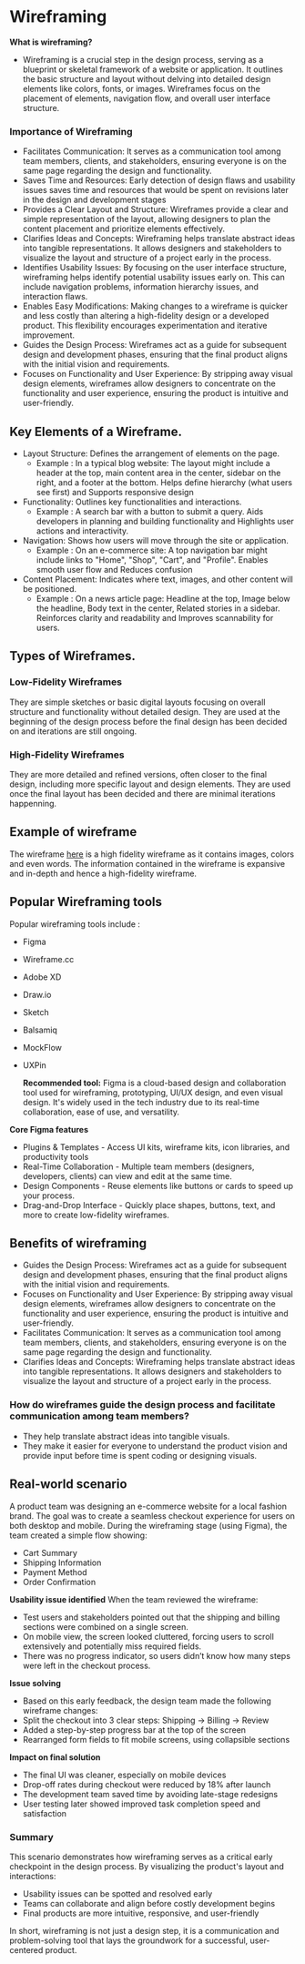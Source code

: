 # Wireframing
**What is wireframing?** 
- Wireframing is a crucial step in the design process, serving as a blueprint or skeletal framework of a website or application. It outlines the basic structure and layout without delving into detailed design elements like colors, fonts, or images. Wireframes focus on the placement of elements, navigation flow, and overall user interface structure.
### Importance of Wireframing
- Facilitates Communication: It serves as a communication tool among team members, clients, and stakeholders, ensuring everyone is on the same page regarding the design and functionality.
- Saves Time and Resources: Early detection of design flaws and usability issues saves time and resources that would be spent on revisions later in the design and development stages
- Provides a Clear Layout and Structure: Wireframes provide a clear and simple representation of the layout, allowing designers to plan the content placement and prioritize elements effectively.
- Clarifies Ideas and Concepts: Wireframing helps translate abstract ideas into tangible representations. It allows designers and stakeholders to visualize the layout and structure of a project early in the process.
- Identifies Usability Issues: By focusing on the user interface structure, wireframing helps identify potential usability issues early on. This can include navigation problems, information hierarchy issues, and interaction flaws.
- Enables Easy Modifications: Making changes to a wireframe is quicker and less costly than altering a high-fidelity design or a developed product. This flexibility encourages experimentation and iterative improvement.
- Guides the Design Process: Wireframes act as a guide for subsequent design and development phases, ensuring that the final product aligns with the initial vision and requirements.
- Focuses on Functionality and User Experience: By stripping away visual design elements, wireframes allow designers to concentrate on the functionality and user experience, ensuring the product is intuitive and user-friendly.

## Key Elements of a Wireframe.
+ Layout Structure: Defines the arrangement of elements on the page.
  - Example : In a typical blog website: The layout might include a header at the top, main content area in the center, sidebar on the right, and a footer at the bottom. Helps define hierarchy (what users see first) and Supports responsive design
+ Functionality: Outlines key functionalities and interactions.
  - Example : A search bar with a button to submit a query. Aids developers in planning and building functionality and Highlights user actions and interactivity.
+ Navigation: Shows how users will move through the site or application.
  - Example : On an e-commerce site: A top navigation bar might include links to "Home", "Shop", "Cart", and "Profile". Enables smooth user flow and Reduces confusion
+ Content Placement: Indicates where text, images, and other content will be positioned.
  - Example : On a news article page: Headline at the top, Image below the headline, Body text in the center, Related stories in a sidebar. Reinforces clarity and readability and Improves scannability for users.
    
## Types of Wireframes.
### Low-Fidelity Wireframes
They are simple sketches or basic digital layouts focusing on overall structure and functionality without detailed design. They are used at the beginning of the design process before the final design has been decided on and iterations are still ongoing.

### High-Fidelity Wireframes
They are more detailed and refined versions, often closer to the final design, including more specific layout and design elements. They are used once the final layout has been decided and there are minimal iterations happenning.

## Example of wireframe
The wireframe [here](https://www.figma.com/design/E2BRqdPcKkrnX6hLGPto8Z/Project-Airbnb?node-id=1-2&p=f) is a high fidelity wireframe as it contains images, colors and even words. The information contained in the wireframe is expansive and in-depth and hence a high-fidelity wireframe.

## Popular Wireframing tools
Popular wireframing tools include :
- Figma
- Wireframe.cc
- Adobe XD
- Draw.io
- Sketch
- Balsamiq
- MockFlow
- UXPin
  
  **Recommended tool:**
Figma is a cloud-based design and collaboration tool used for wireframing, prototyping, UI/UX design, and even visual design. It's widely used in the tech industry due to its real-time collaboration, ease of use, and versatility.

**Core Figma features**
+ Plugins & Templates - Access UI kits, wireframe kits, icon libraries, and productivity tools
+ Real-Time Collaboration - Multiple team members (designers, developers, clients) can view and edit at the same time.
+ Design Components - Reuse elements like buttons or cards to speed up your process.
+ Drag-and-Drop Interface - Quickly place shapes, buttons, text, and more to create low-fidelity wireframes.

## Benefits of wireframing
+ Guides the Design Process: Wireframes act as a guide for subsequent design and development phases, ensuring that the final product aligns with the initial vision and requirements.
+ Focuses on Functionality and User Experience: By stripping away visual design elements, wireframes allow designers to concentrate on the functionality and user experience, ensuring the product is intuitive and user-friendly.
+ Facilitates Communication: It serves as a communication tool among team members, clients, and stakeholders, ensuring everyone is on the same page regarding the design and functionality.
+ Clarifies Ideas and Concepts: Wireframing helps translate abstract ideas into tangible representations. It allows designers and stakeholders to visualize the layout and structure of a project early in the process.

### How do wireframes guide the design process and facilitate communication among team members? 
- They help translate abstract ideas into tangible visuals.
- They make it easier for everyone to understand the product vision and provide input before time is spent coding or designing visuals.

## Real-world scenario
A product team was designing an e-commerce website for a local fashion brand. The goal was to create a seamless checkout experience for users on both desktop and mobile.
During the wireframing stage (using Figma), the team created a simple flow showing:
- Cart Summary
- Shipping Information
- Payment Method
- Order Confirmation

**Usability issue identified**
When the team reviewed the wireframe:
- Test users and stakeholders pointed out that the shipping and billing sections were combined on a single screen.
- On mobile view, the screen looked cluttered, forcing users to scroll extensively and potentially miss required fields.
- There was no progress indicator, so users didn’t know how many steps were left in the checkout process.
  
**Issue solving**
- Based on this early feedback, the design team made the following wireframe changes:
- Split the checkout into 3 clear steps: Shipping → Billing → Review
- Added a step-by-step progress bar at the top of the screen
- Rearranged form fields to fit mobile screens, using collapsible sections
  
**Impact on final solution**
- The final UI was cleaner, especially on mobile devices
- Drop-off rates during checkout were reduced by 18% after launch
- The development team saved time by avoiding late-stage redesigns
- User testing later showed improved task completion speed and satisfaction

### Summary
This scenario demonstrates how wireframing serves as a critical early checkpoint in the design process. By visualizing the product's layout and interactions:
- Usability issues can be spotted and resolved early
- Teams can collaborate and align before costly development begins
- Final products are more intuitive, responsive, and user-friendly
  
In short, wireframing is not just a design step, it is a communication and problem-solving tool that lays the groundwork for a successful, user-centered product.
